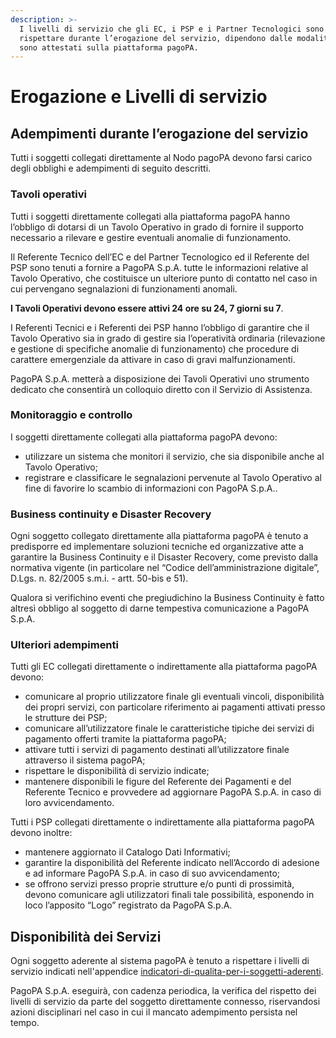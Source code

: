 ```yaml
---
description: >-
  I livelli di servizio che gli EC, i PSP e i Partner Tecnologici sono tenuti a
  rispettare durante l’erogazione del servizio, dipendono dalle modalità con cui
  sono attestati sulla piattaforma pagoPA.
---
```


# Erogazione e Livelli di servizio

## Adempimenti durante l’erogazione del servizio <a href="#aymo8ysmmt0h" id="aymo8ysmmt0h"></a>

Tutti i soggetti collegati direttamente al Nodo pagoPA devono farsi carico degli obblighi e adempimenti di seguito descritti.

### **Tavoli operativi**

Tutti i soggetti direttamente collegati alla piattaforma pagoPA hanno l’obbligo di dotarsi di un Tavolo Operativo in grado di fornire il supporto necessario a rilevare e gestire eventuali anomalie di funzionamento.

Il Referente Tecnico dell’EC e del Partner Tecnologico ed il Referente del PSP sono tenuti a fornire a PagoPA S.p.A. tutte le informazioni relative al Tavolo Operativo, che costituisce un ulteriore punto di contatto nel caso in cui pervengano segnalazioni di funzionamenti anomali.

**I Tavoli Operativi devono essere attivi 24 ore su 24, 7 giorni su 7**.&#x20;

I Referenti Tecnici e i Referenti dei PSP hanno l’obbligo di garantire che il Tavolo Operativo sia in grado di gestire sia l’operatività ordinaria (rilevazione e gestione di specifiche anomalie di funzionamento) che procedure di carattere emergenziale da attivare in caso di gravi malfunzionamenti.

PagoPA S.p.A. metterà a disposizione dei Tavoli Operativi uno strumento dedicato che consentirà un colloquio diretto con il Servizio di Assistenza.

### **Monitoraggio e controllo**

I soggetti direttamente collegati alla piattaforma pagoPA devono:

* utilizzare un sistema che monitori il servizio, che sia disponibile anche al Tavolo Operativo;
* registrare e classificare le segnalazioni pervenute al Tavolo Operativo al fine di favorire lo scambio di informazioni con PagoPA S.p.A..

### **Business continuity e Disaster Recovery**

Ogni soggetto collegato direttamente alla piattaforma pagoPA è tenuto a predisporre ed implementare soluzioni tecniche ed organizzative atte a garantire la Business Continuity e il Disaster Recovery, come previsto dalla normativa vigente (in particolare nel “Codice dell’amministrazione digitale”, D.Lgs. n. 82/2005 s.m.i. - artt. 50-bis e 51).

Qualora si verifichino eventi che pregiudichino la Business Continuity è fatto altresì obbligo al soggetto di darne tempestiva comunicazione a PagoPA S.p.A.

### **Ulteriori adempimenti**

Tutti gli EC collegati direttamente o indirettamente alla piattaforma pagoPA devono:

* comunicare al proprio utilizzatore finale gli eventuali vincoli, disponibilità dei propri servizi, con particolare riferimento ai pagamenti attivati presso le strutture dei PSP;
* comunicare all’utilizzatore finale le caratteristiche tipiche dei servizi di pagamento offerti tramite la piattaforma pagoPA;
* attivare tutti i servizi di pagamento destinati all’utilizzatore finale attraverso il sistema pagoPA;
* rispettare le disponibilità di servizio indicate;
* mantenere disponibili le figure del Referente dei Pagamenti e del Referente Tecnico e provvedere ad aggiornare PagoPA S.p.A. in caso di loro avvicendamento.

Tutti i PSP collegati direttamente o indirettamente alla piattaforma pagoPA devono inoltre:

* mantenere aggiornato il Catalogo Dati Informativi;
* garantire la disponibilità del Referente indicato nell’Accordo di adesione e ad informare PagoPA S.p.A. in caso di suo avvicendamento;
* se offrono servizi presso proprie strutture e/o punti di prossimità, devono comunicare agli utilizzatori finali tale possibilità, esponendo in loco l’apposito “Logo” registrato da PagoPA S.p.A.

## Disponibilità dei Servizi <a href="#xqrq1xhty79g" id="xqrq1xhty79g"></a>

Ogni soggetto aderente al sistema pagoPA è tenuto a rispettare i livelli di servizio indicati nell'appendice [indicatori-di-qualita-per-i-soggetti-aderenti](../appendici/indicatori-di-qualita-per-i-soggetti-aderenti/ "mention").

PagoPA S.p.A. eseguirà, con cadenza periodica, la verifica del rispetto dei livelli di servizio da parte del soggetto direttamente connesso, riservandosi azioni disciplinari nel caso in cui il mancato adempimento persista nel tempo.
